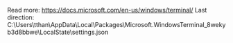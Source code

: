 Read more: https://docs.microsoft.com/en-us/windows/terminal/
Last direction: C:\Users\tthan\AppData\Local\Packages\Microsoft.WindowsTerminal_8wekyb3d8bbwe\LocalState\settings.json
